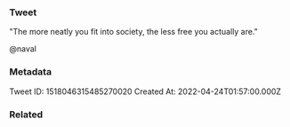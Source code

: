 ### Tweet
"The more neatly you fit into society, the less free you actually are."

@naval

### Metadata
Tweet ID: 1518046315485270020
Created At: 2022-04-24T01:57:00.000Z

### Related

